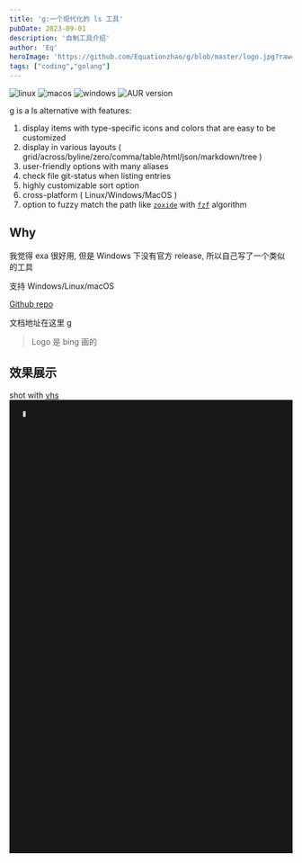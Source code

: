 ```yaml
---
title: 'g:一个现代化的 ls 工具'
pubDate: 2023-09-01
description: '自制工具介绍'
author: 'Eq'
heroImage: 'https://github.com/Equationzhao/g/blob/master/logo.jpg?raw=true'
tags: ["coding","golang"]
---
```


![linux](https://img.shields.io/badge/Linux-FCC624?style=for-the-badge&logo=linux&logoColor=black)
![macos](https://img.shields.io/badge/mac%20os-000000?style=for-the-badge&logo=apple&logoColor=white)
![windows](https://img.shields.io/badge/Windows-0078D6?style=for-the-badge&logo=windows&logoColor=white)
![AUR version](https://img.shields.io/aur/version/g-ls?color=1793d1&label=g-ls&logo=arch-linux&style=for-the-badge)

g is a ls alternative with features:

1. display items with type-specific icons and colors that are easy to be customized
2. display in various layouts ( grid/across/byline/zero/comma/table/html/json/markdown/tree )
3. user-friendly options with many aliases
4. check file git-status when listing entries
5. highly customizable sort option
6. cross-platform ( Linux/Windows/MacOS )
7. option to fuzzy match the path like [`zoxide`](https://github.com/ajeetdsouza/zoxide) with [`fzf`](https://github.com/junegunn/fzf) algorithm

## Why

我觉得 exa 很好用, 但是 Windows 下没有官方 release, 所以自己写了一个类似的工具

支持 Windows/Linux/macOS

[Github repo](https://github.com/Equationzhao/g)

文档地址在这里  [g](https://g.equationzhao.space)

>   Logo 是 bing 画的

##  效果展示

shot with [vhs](https://github.com/charmbracelet/vhs)
![g](https://github.com/Equationzhao/g/blob/master/how-g-works.gif?raw=true)